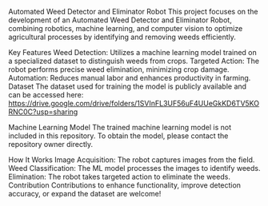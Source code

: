 Automated Weed Detector and Eliminator Robot
This project focuses on the development of an Automated Weed Detector and Eliminator Robot, combining robotics, machine learning, and computer vision to optimize agricultural processes by identifying and removing weeds efficiently.

Key Features
Weed Detection: Utilizes a machine learning model trained on a specialized dataset to distinguish weeds from crops.
Targeted Action: The robot performs precise weed elimination, minimizing crop damage.
Automation: Reduces manual labor and enhances productivity in farming.
Dataset
The dataset used for training the model is publicly available and can be accessed here:
https://drive.google.com/drive/folders/1SVInFL3UF56uF4UUeGkKD6TV5KORNC0C?usp=sharing

Machine Learning Model
The trained machine learning model is not included in this repository. To obtain the model, please contact the repository owner directly.

How It Works
Image Acquisition: The robot captures images from the field.
Weed Classification: The ML model processes the images to identify weeds.
Elimination: The robot takes targeted action to eliminate the weeds.
Contribution
Contributions to enhance functionality, improve detection accuracy, or expand the dataset are welcome!
